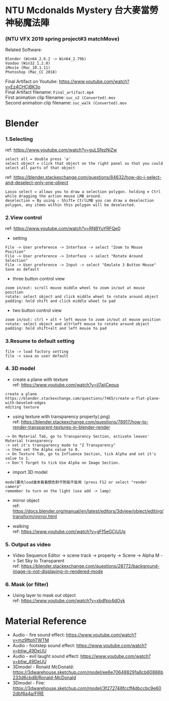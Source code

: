 # NTU Mcdonalds Mystery 台大麥當勞神秘魔法陣
### (NTU VFX 2019 spring project#3 matchMove)
Related Software:
```
Blender (Win64_2.6.2 -> Win64_2.79b)
Voodoo (Win32_1.2.0)
iMovie (Mac_10.1.11)
Photoshop (Mac_CC 2018)
```
Final Artifact on Youtube: https://www.youtube.com/watch?v=Ez4CHCjBK3o  
Final Artifact filename: ```Final_artifact.mp4```  
First animation clip filename: ```suc_v2 (Converted).mov```  
Second animation clip filename: ```suc_walk (Converted).mov```  

# Blender
### 1.Selecting
ref: https://www.youtube.com/watch?v=guLSfezNjZw
```
select all = double press 'a'
select object = click that object on the right panel so that you could select all parts of that object
```
ref: https://blender.stackexchange.com/questions/84632/how-do-i-select-and-deselect-only-one-object
```
Lasso select = allows you to draw a selection polygon. holding ⎈ Ctrl while dragging the action mouse LMB around. 
deselection = By using ⇧ Shift⎈ CtrlLMB you can draw a deselection polygon, any items within this polygon will be deselected.
```

### 2.View control
ref: https://www.youtube.com/watch?v=RNBYuYRFQe0
- setting
```
File -> User preference -> Interface -> select "Zoom to Mouse Position"
File -> User preference -> Interface -> select "Rotate Around Selection"
File -> User preference -> Input -> select "Emulate 3 Button Mouse"
Save as default
```
- three button control view
```
zoom in/out: scroll mouse middle wheel to zoom in/out at mouse position
rotate: select object and click middle wheel to rotate around object
padding: hold shift and click middle wheel to pad
```
- two button control view
```
zoom in/out: ctrl + alt + left mouse to zoom in/out at mouse position
rotate: select object and alt+left mouse to rotate around object
padding: hold shift+alt and left mouse to pad
```

### 3.Resume to default setting
```
file -> load factory setting
file -> sava as user default
```

### 4. 3D model
- create a plane with texture  
ref: https://www.youtube.com/watch?v=il7ajiCepus  
```
create a plane 
https://blender.stackexchange.com/questions/7465/create-a-flat-plane-with-beveled-edges
editing texture
```
- using texture with transparency property(.png)  
ref: https://blender.stackexchange.com/questions/78917/how-to-render-transparent-textures-in-blender-render  
```
-> On Material Tab, go to Transparency Section, activate leaves' Material transparency
-> set it's transparency mode to "Z Transparency"
-> then set the Alpha value to 0.
-> On Texture Tab, go to Influence Section, tick Alpha and set it's value to 1. 
-> Don't forget to tick Use Alpha on Image Section.
```
- import 3D model
```
model要先load進來看看顏色對不對能不能用 (press F12 or select "render camera"
remember to turn on the light (use add -> lamp)
```
- mirror object  
ref: https://docs.blender.org/manual/en/latest/editors/3dview/object/editing/transform/mirror.html  

- walking  
ref: https://www.youtube.com/watch?v=gFf5eGCjUUg  

### 5. Output as video
- Video Sequence Editor -> scene track -> property -> Scene -> Alpha M -> Set Sky to Transparent  
ref: https://blender.stackexchange.com/questions/28772/background-image-is-not-displaying-in-rendered-mode  

### 6. Mask (or filter)
- Using layer to mask out object  
ref: https://www.youtube.com/watch?v=xbdfpo4dOyk  

# Material Reference
- Audio - fire sound effect: https://www.youtube.com/watch?v=mz9ftphTWTM   
- Audio - footstep sound effect: https://www.youtube.com/watch?v=btiw_49DeUU  
- Audio - evil laught sound effect: https://www.youtube.com/watch?v=btiw_49DeUU  
- 3Dmodel - Ronald McDonald: https://3dwarehouse.sketchup.com/model/ee6e706488291a8cb60886b233d6cbd8/Ronald-McDonald  
- 3Dmodel - Fire: https://3dwarehouse.sketchup.com/model/3f272748fccff4dbccbc9e602dbf6a4a/FIRE
